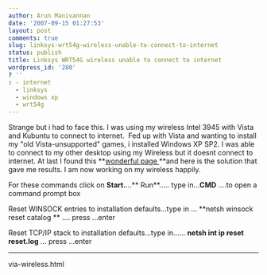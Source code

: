 ```yaml
---
author: Arun Manivannan
date: '2007-09-15 01:27:53'
layout: post
comments: true
slug: linksys-wrt54g-wireless-unable-to-connect-to-internet
status: publish
title: Linksys WRT54G wireless unable to connect to internet
wordpress_id: '280'
? ''
: - internet
  - linksys
  - windows xp
  - wrt54g
---
```


Strange but i had to face this. I was using my wireless Intel 3945 with Vista
and Kubuntu to connect to internet.  Fed up with Vista and wanting to install
my "old Vista-unsupported" games, i installed Windows XP SP2. I was able to
connect to my other desktop using my Wireless but it doesnt connect to
internet. At last I found this **[wonderful page ][1]**and here is the
solution that gave me results. I am now working on my wireless happily.

For these commands click on **Start.**...** Run**..... type in...**CMD**
....to open a command prompt box

Reset WINSOCK entries to installation defaults...type in ... **netsh winsock
reset catalog ** .... press ...enter

Reset TCP/IP stack to installation defaults...type in...... **netsh int ip
reset reset.log** ... press ...enter

__________________

   [1]: http://forums.techguy.org/networking/556167-unable-connect-internet-
via-wireless.html

